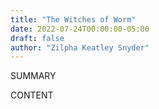 ```yaml
---
title: "The Witches of Worm"
date: 2022-07-24T00:00:00-05:00
draft: false
author: "Zilpha Keatley Snyder"
---
```


SUMMARY

<!--more-->

CONTENT
